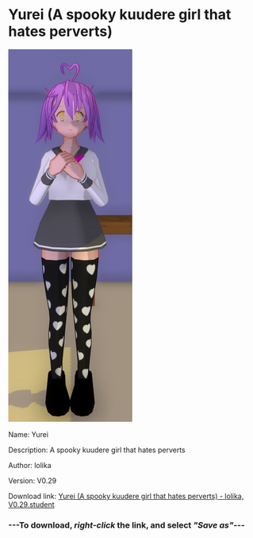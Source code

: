 # Yurei (A spooky kuudere girl that hates perverts)

<img src = "https://raw.githubusercontent.com/Arbiter1223/Daigaku-Gurashi-Custom-Students/master/Students/Files/Yurei%20(A%20spooky%20kuudere%20girl%20that%20hates%20perverts).png">

Name: Yurei

Description: A spooky kuudere girl that hates perverts

Author: lolika

Version: V0.29

Download link: <a href="https://raw.githubusercontent.com/Arbiter1223/Daigaku-Gurashi-Custom-Students/master/Students/Files/Yurei%20(A%20spooky%20kuudere%20girl%20that%20hates%20perverts)%20-%20lolika%2C%20V0.29.student">Yurei (A spooky kuudere girl that hates perverts) - lolika, V0.29.student</a>

### ---**To download, _right-click_ the link, and select _"Save as"_**---

